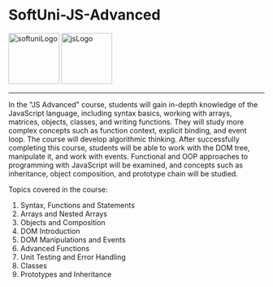 # SoftUni-JS-Advanced
<div id="icons">
<img width="100" alt="softuniLogo" src="https://user-images.githubusercontent.com/121745595/219448556-2c7c7f5a-c282-411b-9253-1b55fff353d7.png">
<img width="100" alt="jsLogo" src="https://d2vqpl3tx84ay5.cloudfront.net/500x/tumblr_lsus01g1ik1qies3uo1_400.png">
</div>
<hr>

In the "JS Advanced" course, students will gain in-depth knowledge of the JavaScript language, including syntax basics, working with arrays, matrices, objects, classes, and writing functions. They will study more complex concepts such as function context, explicit binding, and event loop. The course will develop algorithmic thinking. After successfully completing this course, students will be able to work with the DOM tree, manipulate it, and work with events. Functional and OOP approaches to programming with JavaScript will be examined, and concepts such as inheritance, object composition, and prototype chain will be studied.


Topics covered in the course:

1. Syntax, Functions and Statements
2. Arrays and Nested Arrays
3. Objects and Composition
4. DOM Introduction
5. DOM Manipulations and Events
6. Advanced Functions
7. Unit Testing and Error Handling
8. Classes
9. Prototypes and Inheritance

